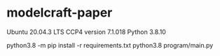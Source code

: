 # modelcraft-paper

Ubuntu 20.04.3 LTS
CCP4 version 7.1.018
Python 3.8.10

python3.8 -m pip install -r requirements.txt
python3.8 program/main.py
